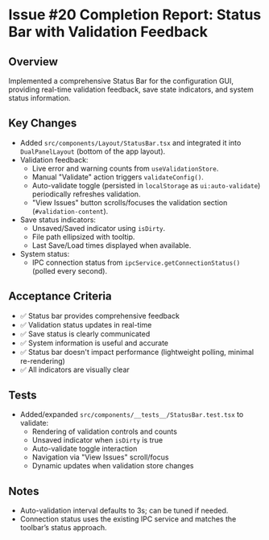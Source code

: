 # Issue #20 Completion Report: Status Bar with Validation Feedback

## Overview
Implemented a comprehensive Status Bar for the configuration GUI, providing real-time validation feedback, save state indicators, and system status information.

## Key Changes
- Added `src/components/Layout/StatusBar.tsx` and integrated it into `DualPanelLayout` (bottom of the app layout).
- Validation feedback:
  - Live error and warning counts from `useValidationStore`.
  - Manual "Validate" action triggers `validateConfig()`.
  - Auto-validate toggle (persisted in `localStorage` as `ui:auto-validate`) periodically refreshes validation.
  - "View Issues" button scrolls/focuses the validation section (`#validation-content`).
- Save status indicators:
  - Unsaved/Saved indicator using `isDirty`.
  - File path ellipsized with tooltip.
  - Last Save/Load times displayed when available.
- System status:
  - IPC connection status from `ipcService.getConnectionStatus()` (polled every second).

## Acceptance Criteria
- ✅ Status bar provides comprehensive feedback
- ✅ Validation status updates in real-time
- ✅ Save status is clearly communicated
- ✅ System information is useful and accurate
- ✅ Status bar doesn't impact performance (lightweight polling, minimal re-rendering)
- ✅ All indicators are visually clear

## Tests
- Added/expanded `src/components/__tests__/StatusBar.test.tsx` to validate:
  - Rendering of validation controls and counts
  - Unsaved indicator when `isDirty` is true
  - Auto-validate toggle interaction
  - Navigation via "View Issues" scroll/focus
  - Dynamic updates when validation store changes

## Notes
- Auto-validation interval defaults to 3s; can be tuned if needed.
- Connection status uses the existing IPC service and matches the toolbar’s status approach.